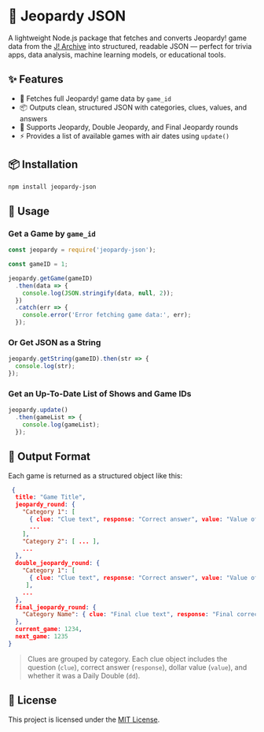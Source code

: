 # 📘 Jeopardy JSON

A lightweight Node.js package that fetches and converts Jeopardy! game data from the [J! Archive](https://j-archive.com) into structured, readable JSON — perfect for trivia apps, data analysis, machine learning models, or educational tools.

## ✨ Features

- 🔎 Fetches full Jeopardy! game data by `game_id`
- 📦 Outputs clean, structured JSON with categories, clues, values, and answers
- 🧠 Supports Jeopardy, Double Jeopardy, and Final Jeopardy rounds
- ⚡ Provides a list of available games with air dates using `update()`

## 📦 Installation

```bash
npm install jeopardy-json
```

## 🚀 Usage

### Get a Game by `game_id`

```js
const jeopardy = require('jeopardy-json');

const gameID = 1;

jeopardy.getGame(gameID)
  .then(data => {
    console.log(JSON.stringify(data, null, 2));
  })
  .catch(err => {
    console.error('Error fetching game data:', err);
  });
```

### Or Get JSON as a String

```js
jeopardy.getString(gameID).then(str => {
  console.log(str);
});
```

### Get an Up-To-Date List of Shows and Game IDs

```js
jeopardy.update()
  .then(gameList => {
    console.log(gameList);
  });
```

## 📂 Output Format

Each game is returned as a structured object like this:

```json
 {
  title: "Game Title",
  jeopardy_round: {
    "Category 1": [
      { clue: "Clue text", response: "Correct answer", value: "Value of the clue", dd: true/false, row: 0, columm: 0 },
      ...
    ],
    "Category 2": [ ... ],
    ...
  },
  double_jeopardy_round: {
    "Category 1": [
      { clue: "Clue text", response: "Correct answer", value: "Value of the clue", dd: true/false, row: 0, columm: 0 },
     ],
    ...
  },
  final_jeopardy_round: {
    "Category Name": { clue: "Final clue text", response: "Final correct answer" }
  },
  current_game: 1234,
  next_game: 1235
}
```

> Clues are grouped by category. Each clue object includes the question (`clue`), correct answer (`response`), dollar value (`value`), and whether it was a Daily Double (`dd`).

## 📝 License

This project is licensed under the [MIT License](LICENSE).
